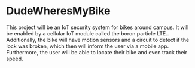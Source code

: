 # DudeWheresMyBike
This project will be an IoT security system for bikes around campus. It will be enabled by a cellular IoT module called the boron particle LTE.. Additionally, the bike will have motion sensors and a circuit to detect if the lock was broken, which then will inform the user via a mobile app. Furthermore, the user will be able to locate their bike and even track their speed.
